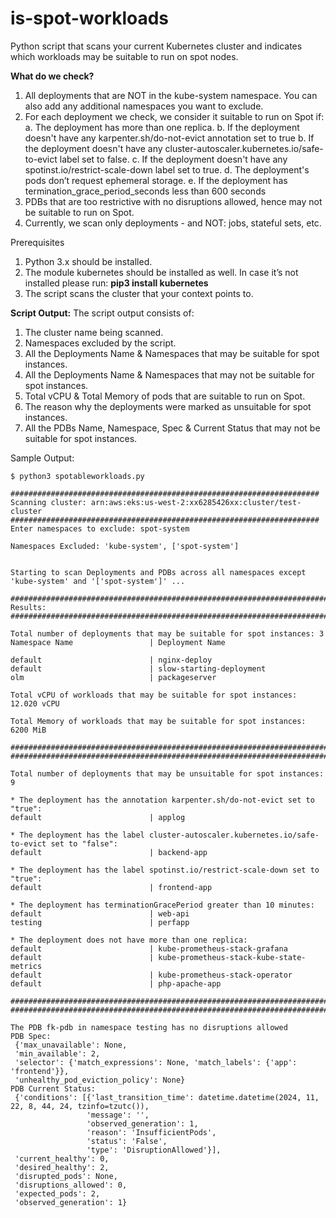 # is-spot-workloads
Python script that scans your current Kubernetes cluster and indicates which workloads may be suitable to run on spot nodes.

**What do we check?**
1. All deployments that are NOT in the kube-system namespace. You can also add any additional namespaces you want to exclude.
2. For each deployment we check, we consider it suitable to run on Spot if:
   a. The deployment has more than one replica.
   b. If the deployment doesn't have any karpenter.sh/do-not-evict annotation set to true
   b. If the deployment doesn't have any cluster-autoscaler.kubernetes.io/safe-to-evict label set to false.
   c. If the deployment doesn't have any spotinst.io/restrict-scale-down label set to true.
   d. The deployment's pods don’t request ephemeral storage.
   e. If the deployment has termination_grace_period_seconds less than 600 seconds
4. PDBs that are too restrictive with no disruptions allowed, hence may not be suitable to run on Spot.   
5. Currently, we scan only deployments - and NOT: jobs, stateful sets, etc.

Prerequisites 
1. Python 3.x should be installed.
2. The module kubernetes should be installed as well. In case it’s not installed please run:
     **pip3 install kubernetes**
3. The script scans the cluster that your context points to.

**Script Output:**
The script output consists of:
1. The cluster name being scanned.
2. Namespaces excluded by the script.
3. All the Deployments Name & Namespaces that may be suitable for spot instances.
4. All the Deployments Name & Namespaces that may not be suitable for spot instances.
5. Total vCPU & Total Memory of pods that are suitable to run on Spot.
6. The reason why the deployments were marked as unsuitable for spot instances.
7. All the PDBs Name, Namespace, Spec & Current Status that may not be suitable for spot instances.

Sample Output:
```
$ python3 spotableworkloads.py

#####################################################################
Scanning cluster: arn:aws:eks:us-west-2:xx6285426xx:cluster/test-cluster
#####################################################################
Enter namespaces to exclude: spot-system

Namespaces Excluded: 'kube-system', ['spot-system']


Starting to scan Deployments and PDBs across all namespaces except 'kube-system' and '['spot-system']' ...

#########################################################################
Results:
#########################################################################

Total number of deployments that may be suitable for spot instances: 3
Namespace Name                 | Deployment Name

default                        | nginx-deploy
default                        | slow-starting-deployment
olm                            | packageserver

Total vCPU of workloads that may be suitable for spot instances: 12.020 vCPU

Total Memory of workloads that may be suitable for spot instances: 6200 MiB

#########################################################################
#########################################################################

Total number of deployments that may be unsuitable for spot instances: 9

* The deployment has the annotation karpenter.sh/do-not-evict set to "true":
default                        | applog

* The deployment has the label cluster-autoscaler.kubernetes.io/safe-to-evict set to "false":
default                        | backend-app

* The deployment has the label spotinst.io/restrict-scale-down set to "true":
default                        | frontend-app

* The deployment has terminationGracePeriod greater than 10 minutes:
default                        | web-api
testing                        | perfapp

* The deployment does not have more than one replica:
default                        | kube-prometheus-stack-grafana
default                        | kube-prometheus-stack-kube-state-metrics
default                        | kube-prometheus-stack-operator
default                        | php-apache-app

#########################################################################
#########################################################################

The PDB fk-pdb in namespace testing has no disruptions allowed
PDB Spec:
 {'max_unavailable': None,
 'min_available': 2,
 'selector': {'match_expressions': None, 'match_labels': {'app': 'frontend'}},
 'unhealthy_pod_eviction_policy': None}
PDB Current Status:
 {'conditions': [{'last_transition_time': datetime.datetime(2024, 11, 22, 8, 44, 24, tzinfo=tzutc()),
                 'message': '',
                 'observed_generation': 1,
                 'reason': 'InsufficientPods',
                 'status': 'False',
                 'type': 'DisruptionAllowed'}],
 'current_healthy': 0,
 'desired_healthy': 2,
 'disrupted_pods': None,
 'disruptions_allowed': 0,
 'expected_pods': 2,
 'observed_generation': 1}
```
